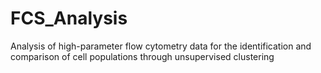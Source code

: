 # FCS_Analysis
Analysis of high-parameter flow cytometry data for the identification and comparison of cell populations through unsupervised clustering
